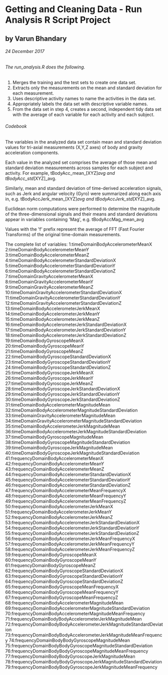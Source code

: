 # Getting and Cleaning Data - Run Analysis R Script Project
## by Varun Bhandary
###### 24 December 2017


######      The run_analysis.R does the following.
1. Merges the training and the test sets to create one data set.
1. Extracts only the measurements on the mean and standard deviation for each measurement.
1. Uses descriptive activity names to name the activities in the data set.
1. Appropriately labels the data set with descriptive variable names.
1. From the data set in step 4, creates a second, independent tidy data set with the average of each variable for each activity and each  subject.


######      Codebook
The variables in the analyzed data set contain mean and standard deviation values for tri-axial measurements (X,Y,Z axes) of body and gravity acceleration components. 

Each value in the analyzed set comprises the average of those mean and standard deviation measurements across samples for each subject and activity. For example, tBodyAcc_mean_[XYZ]_avg and tBodyAcc_std_[XYZ]_avg.

Similarly, mean and standard deviation of time-derived acceleration signals, such as Jerk and angular velocity (Gyro) were summarized along each axis in, e.g. tBodyAccJerk_mean_[XYZ]_avg and tBodyAccJerk_std_[XYZ]_avg.

Euclidean norm computations were performed to determine the magnitude of the three-dimensional signals and their means and standard deviations appear in variables containing 'Mag', e.g. tBodyAccMag_mean_avg

Values with the 'f' prefix represent the average of FFT (Fast Fourier Transforms) of the original time-domain measurements.

The complete list of variables:
1:timeDomainBodyAccelerometerMeanX
2:timeDomainBodyAccelerometerMeanY
3:timeDomainBodyAccelerometerMeanZ
4:timeDomainBodyAccelerometerStandardDeviationX
5:timeDomainBodyAccelerometerStandardDeviationY
6:timeDomainBodyAccelerometerStandardDeviationZ
7:timeDomainGravityAccelerometerMeanX
8:timeDomainGravityAccelerometerMeanY
9:timeDomainGravityAccelerometerMeanZ
10:timeDomainGravityAccelerometerStandardDeviationX
11:timeDomainGravityAccelerometerStandardDeviationY
12:timeDomainGravityAccelerometerStandardDeviationZ
13:timeDomainBodyAccelerometerJerkMeanX
14:timeDomainBodyAccelerometerJerkMeanY
15:timeDomainBodyAccelerometerJerkMeanZ
16:timeDomainBodyAccelerometerJerkStandardDeviationX
17:timeDomainBodyAccelerometerJerkStandardDeviationY
18:timeDomainBodyAccelerometerJerkStandardDeviationZ
19:timeDomainBodyGyroscopeMeanX
20:timeDomainBodyGyroscopeMeanY
21:timeDomainBodyGyroscopeMeanZ
22:timeDomainBodyGyroscopeStandardDeviationX
23:timeDomainBodyGyroscopeStandardDeviationY
24:timeDomainBodyGyroscopeStandardDeviationZ
25:timeDomainBodyGyroscopeJerkMeanX
26:timeDomainBodyGyroscopeJerkMeanY
27:timeDomainBodyGyroscopeJerkMeanZ
28:timeDomainBodyGyroscopeJerkStandardDeviationX
29:timeDomainBodyGyroscopeJerkStandardDeviationY
30:timeDomainBodyGyroscopeJerkStandardDeviationZ
31:timeDomainBodyAccelerometerMagnitudeMean
32:timeDomainBodyAccelerometerMagnitudeStandardDeviation
33:timeDomainGravityAccelerometerMagnitudeMean
34:timeDomainGravityAccelerometerMagnitudeStandardDeviation
35:timeDomainBodyAccelerometerJerkMagnitudeMean
36:timeDomainBodyAccelerometerJerkMagnitudeStandardDeviation
37:timeDomainBodyGyroscopeMagnitudeMean
38:timeDomainBodyGyroscopeMagnitudeStandardDeviation
39:timeDomainBodyGyroscopeJerkMagnitudeMean
40:timeDomainBodyGyroscopeJerkMagnitudeStandardDeviation
41:frequencyDomainBodyAccelerometerMeanX
42:frequencyDomainBodyAccelerometerMeanY
43:frequencyDomainBodyAccelerometerMeanZ
44:frequencyDomainBodyAccelerometerStandardDeviationX
45:frequencyDomainBodyAccelerometerStandardDeviationY
46:frequencyDomainBodyAccelerometerStandardDeviationZ
47:frequencyDomainBodyAccelerometerMeanFrequencyX
48:frequencyDomainBodyAccelerometerMeanFrequencyY
49:frequencyDomainBodyAccelerometerMeanFrequencyZ
50:frequencyDomainBodyAccelerometerJerkMeanX
51:frequencyDomainBodyAccelerometerJerkMeanY
52:frequencyDomainBodyAccelerometerJerkMeanZ
53:frequencyDomainBodyAccelerometerJerkStandardDeviationX
54:frequencyDomainBodyAccelerometerJerkStandardDeviationY
55:frequencyDomainBodyAccelerometerJerkStandardDeviationZ
56:frequencyDomainBodyAccelerometerJerkMeanFrequencyX
57:frequencyDomainBodyAccelerometerJerkMeanFrequencyY
58:frequencyDomainBodyAccelerometerJerkMeanFrequencyZ
59:frequencyDomainBodyGyroscopeMeanX
60:frequencyDomainBodyGyroscopeMeanY
61:frequencyDomainBodyGyroscopeMeanZ
62:frequencyDomainBodyGyroscopeStandardDeviationX
63:frequencyDomainBodyGyroscopeStandardDeviationY
64:frequencyDomainBodyGyroscopeStandardDeviationZ
65:frequencyDomainBodyGyroscopeMeanFrequencyX
66:frequencyDomainBodyGyroscopeMeanFrequencyY
67:frequencyDomainBodyGyroscopeMeanFrequencyZ
68:frequencyDomainBodyAccelerometerMagnitudeMean
69:frequencyDomainBodyAccelerometerMagnitudeStandardDeviation
70:frequencyDomainBodyAccelerometerMagnitudeMeanFrequency
71:frequencyDomainBodyBodyAccelerometerJerkMagnitudeMean
72:frequencyDomainBodyBodyAccelerometerJerkMagnitudeStandardDeviation
73:frequencyDomainBodyBodyAccelerometerJerkMagnitudeMeanFrequency
74:frequencyDomainBodyBodyGyroscopeMagnitudeMean
75:frequencyDomainBodyBodyGyroscopeMagnitudeStandardDeviation
76:frequencyDomainBodyBodyGyroscopeMagnitudeMeanFrequency
77:frequencyDomainBodyBodyGyroscopeJerkMagnitudeMean
78:frequencyDomainBodyBodyGyroscopeJerkMagnitudeStandardDeviation
79:frequencyDomainBodyBodyGyroscopeJerkMagnitudeMeanFrequency


